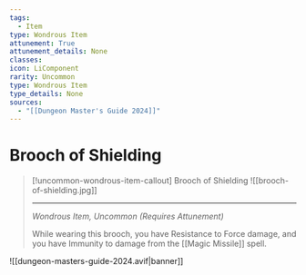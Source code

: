 ```yaml
---
tags:
  - Item
type: Wondrous Item
attunement: True
attunement_details: None
classes:
icon: LiComponent
rarity: Uncommon
type: Wondrous Item
type_details: None
sources: 
  - "[[Dungeon Master's Guide 2024]]"
---
```

# Brooch of Shielding
>[!uncommon-wondrous-item-callout] Brooch of Shielding
>![[brooch-of-shielding.jpg]]
>
>- - -
>_Wondrous Item, Uncommon (Requires Attunement)_
>
>While wearing this brooch, you have Resistance to Force damage, and you have Immunity to damage from the [[Magic Missile]] spell.
>


![[dungeon-masters-guide-2024.avif|banner]]
